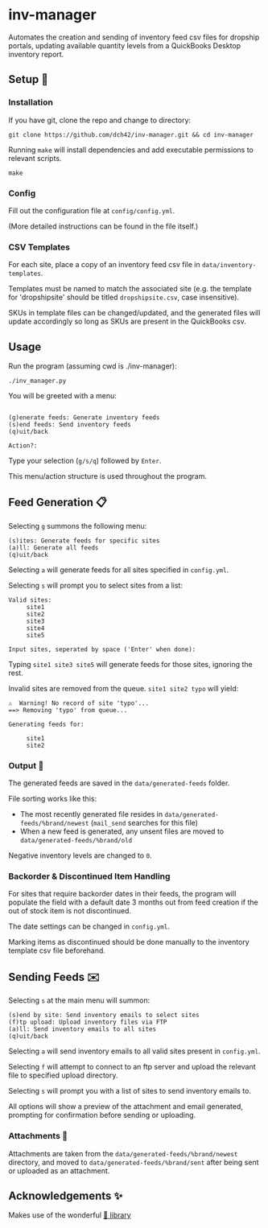 # inv-manager
Automates the creation and sending of inventory feed csv files for dropship portals, updating available quantity levels from a QuickBooks Desktop inventory report.

## Setup 🔧

### Installation

If you have git, clone the repo and change to directory:
~~~
git clone https://github.com/dch42/inv-manager.git && cd inv-manager
~~~

Running `make` will install dependencies and add executable permissions to relevant scripts.

~~~
make
~~~

### Config

Fill out the configuration file at `config/config.yml`.

(More detailed instructions can be found in the file itself.)

### CSV Templates

For each site, place a copy of an inventory feed csv file in `data/inventory-templates`.

Templates must be named to match the associated site (e.g. the template for 'dropshipsite' should be titled `dropshipsite.csv`, case insensitive). 

SKUs in template files can be changed/updated, and the generated files will update accordingly so long as SKUs are present in the QuickBooks csv. 

## Usage
Run the program (assuming cwd is ./inv-manager):

~~~
./inv_manager.py
~~~

You will be greeted with a menu:

~~~

(g)enerate feeds: Generate inventory feeds
(s)end feeds: Send inventory feeds
(q)uit/back

Action?: 

~~~

Type your selection (`g/s/q`) followed by `Enter`.

This menu/action structure is used throughout the program.

## Feed Generation 📋

Selecting `g` summons the following menu:

~~~
(s)ites: Generate feeds for specific sites
(a)ll: Generate all feeds
(q)uit/back
~~~

Selecting `a` will generate feeds for all sites specified in `config.yml`.

Selecting `s` will prompt you to select sites from a list:
~~~
Valid sites:
	 site1
	 site2
	 site3
	 site4
	 site5

Input sites, seperated by space ('Enter' when done): 
~~~

Typing `site1 site3 site5` will generate feeds for those sites, ignoring the rest.

Invalid sites are removed from the queue. `site1 site2 typo` will yield:

~~~
⚠️  Warning! No record of site 'typo'...
==> Removing 'typo' from queue...

Generating feeds for:

	 site1
	 site2
~~~

### Output 📂

The generated feeds are saved in the `data/generated-feeds` folder.

File sorting works like this:

- The most recently generated file resides in `data/generated-feeds/%brand/newest` (`mail_send` searches for this file)
- When a new feed is generated, any unsent files are moved to `data/generated-feeds/%brand/old`

Negative inventory levels are changed to `0`.

### Backorder & Discontinued Item Handling

For sites that require backorder dates in their feeds, the program will populate the field with a default date 3 months out from feed creation if the out of stock item is not discontinued. 

The date settings can be changed in `config.yml`.

Marking items as discontinued should be done manually to the inventory template csv file beforehand.

## Sending Feeds ✉️

Selecting `s` at the main menu will summon:

~~~
(s)end by site: Send inventory emails to select sites
(f)tp upload: Upload inventory files via FTP
(a)ll: Send inventory emails to all sites
(q)uit/back
~~~

Selecting `a` will send inventory emails to all valid sites present in `config.yml`.

Selecting `f` will attempt to connect to an ftp server and upload the relevant file to specified upload directory.

Selecting `s` will prompt you with a list of sites to send inventory emails to.

All options will show a preview of the attachment and email generated, prompting for confirmation before sending or uploading.

### Attachments 📎

Attachments are taken from the ```data/generated-feeds/%brand/newest``` directory, and moved to ```data/generated-feeds/%brand/sent``` after being sent or uploaded as an attachment.

## Acknowledgements ✨

Makes use of the wonderful [🐼 library](https://github.com/pandas-dev/pandas)

